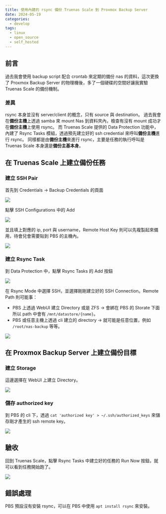 ```yaml
---
title: 使用內建的 rsync 備份 Truenas Scale 到 Proxmox Backup Server
date: 2024-05-19
categories:
  - develop
tags:
  - linux
  - open_source
  - self_hosted
---
```


## 前言

過去我會使用 backup script 配合 crontab 來定期的備份 nas 的資料，這次更換了 Proxmox Backup Server 的物理機後，多了一個硬碟的空間好讓我實驗 Truenas Scale 的備份機制。

### 差異

rsync 本身並沒有 server/client 的概念，只有 source 與 destination。
過去我會在**備份主機**上透過 samba 來 mount Nas 到資料夾內，檢查有沒有 mount 成功才在**備份主機**上使用 rsync。
而 Truenas Scale 提供的 Data Protection 功能中，內建了 Rsync Tasks 模組，透過預先建立好的 ssh credential 來呼叫**備份主機**進行 rsync。
同樣都是由**備份主機**來進行 rsync，主要是任務的執行呼叫是 Truenas Scale 本身還是**備份主基本身**。

## 在 Truenas Scale 上建立備份任務

### 建立 SSH Pair

首先到 Credentials -> Backup Credentials 的頁面

![](images/20240519_163627.png)

點擊 SSH Configurations 中的 Add

![](images/20240519_163732.png)

並且填上對應的 ip, port 與 username，Remote Host Key 則可以先複製起來備用，待會兒會需要貼到 PBS 的主機內。

![](images/20240519_163821.png)

### 建立 Rsync Task

到 Data Protection 中，點擊 Rsync Tasks 的 Add 按鈕

![](images/20240519_163855.png)

在 Rsync Mode 中選擇 SSH，並選擇剛剛建立好的 SSH Connection。Remote Path 則可能事：

- PBS 上透過 WebUI 建立 Directory 或是 ZFS -> 會綁在 PBS 的 Storate 下面所以 path 中會有 `/mnt/datastore/{name}`。
- PBS 或任意主機上透過 cli 建立的 directory -> 就可能是任意位置，例如 `/root/nas-backup` 等等。

![](images/20240519_163941.png)

## 在 Proxmox Backup Server 上建立備份目標

### 建立 Storage

這邊選擇在 WebUI 上建立 Directory。

![](images/20240519_164048.png)

### 儲存 authorized key

到 PBS 的 cli 下，透過 `cat 'authorized key' > ~/.ssh/authorized_keys` 來儲存剛才產生的 ssh remote key。

![](images/20240519_164332.png)

## 驗收

回到 Truenas Scale，點擊 Rsync Tasks 中建立好的任務的 Run Now 按鈕，就可以看到任務開始跑了。

![](images/20240519_170938.png)

## 錯誤處理

PBS 預設沒有安裝 rsync，可以在 PBS 中使用 `apt install rsync` 來安裝。
